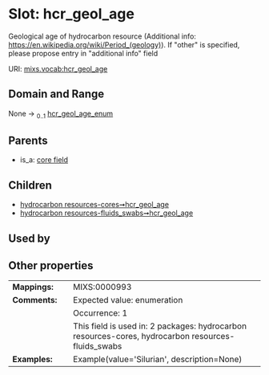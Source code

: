 
# Slot: hcr_geol_age


Geological age of hydrocarbon resource (Additional info: https://en.wikipedia.org/wiki/Period_(geology)). If "other" is specified, please propose entry in "additional info" field

URI: [mixs.vocab:hcr_geol_age](https://w3id.org/mixs/vocab/hcr_geol_age)


## Domain and Range

None &#8594;  <sub>0..1</sub> [hcr_geol_age_enum](hcr_geol_age_enum.md)

## Parents

 *  is_a: [core field](core_field.md)

## Children

 *  [hydrocarbon resources-cores➞hcr_geol_age](hydrocarbon_resources_cores_hcr_geol_age.md)
 *  [hydrocarbon resources-fluids_swabs➞hcr_geol_age](hydrocarbon_resources_fluids_swabs_hcr_geol_age.md)

## Used by


## Other properties

|  |  |  |
| --- | --- | --- |
| **Mappings:** | | MIXS:0000993 |
| **Comments:** | | Expected value: enumeration |
|  | | Occurrence: 1 |
|  | | This field is used in: 2 packages: hydrocarbon resources-cores, hydrocarbon resources-fluids_swabs |
| **Examples:** | | Example(value='Silurian', description=None) |


